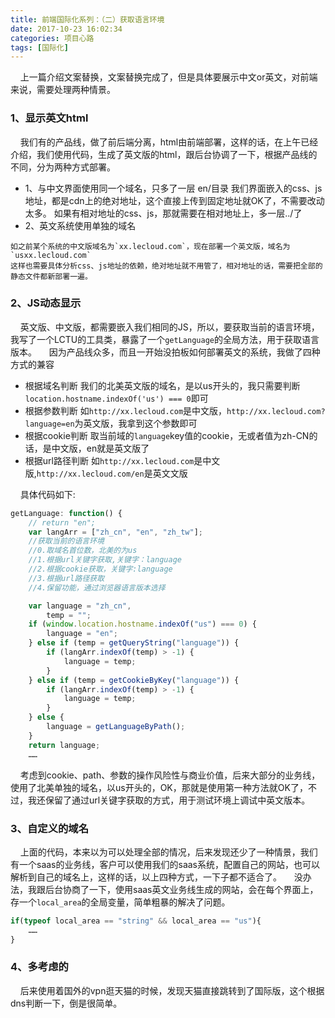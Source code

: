 ```yaml
---
title: 前端国际化系列：（二）获取语言环境
date: 2017-10-23 16:02:34
categories: 项目心路
tags: [国际化]
---
```

&nbsp;&nbsp;&nbsp;&nbsp;上一篇介绍文案替换，文案替换完成了，但是具体要展示中文or英文，对前端来说，需要处理两种情景。
### 1、显示英文html
&nbsp;&nbsp;&nbsp;&nbsp;我们有的产品线，做了前后端分离，html由前端部署，这样的话，在上午已经介绍，我们使用代码，生成了英文版的html，跟后台协调了一下，根据产品线的不同，分为两种方式部署。
* 1、与中文界面使用同一个域名，只多了一层 en/目录
	我们界面嵌入的css、js地址，都是cdn上的绝对地址，这个直接上传到固定地址就OK了，不需要改动太多。
	如果有相对地址的css、js，那就需要在相对地址上，多一层../了
* 2、英文系统使用单独的域名
<!--more-->
	如之前某个系统的中文版域名为`xx.lecloud.com`，现在部署一个英文版，域名为`usxx.lecloud.com`
	这样也需要具体分析css、js地址的依赖，绝对地址就不用管了，相对地址的话，需要把全部的静态文件都新部署一遍。

### 2、JS动态显示

&nbsp;&nbsp;&nbsp;&nbsp;英文版、中文版，都需要嵌入我们相同的JS，所以，要获取当前的语言环境，我写了一个LCTU的工具类，暴露了一个`getLanguage`的全局方法，用于获取语言版本。
&nbsp;&nbsp;&nbsp;&nbsp;因为产品线众多，而且一开始没拍板如何部署英文的系统，我做了四种方式的兼容
* 根据域名判断
	我们的北美英文版的域名，是以us开头的，我只需要判断`location.hostname.indexOf('us') === 0`即可
* 根据参数判断
	如`http://xx.lecloud.com`是中文版，`http://xx.lecloud.com?language=en`为英文版，我拿到这个参数即可
* 根据cookie判断
	取当前域的`language`key值的cookie，无或者值为zh-CN的话，是中文版，en就是英文版了
* 根据url路径判断
	如`http://xx.lecloud.com`是中文版,`http://xx.lecloud.com/en`是英文文版

&nbsp;&nbsp;&nbsp;&nbsp;具体代码如下:
``` javascript
getLanguage: function() {
	// return "en";
	var langArr = ["zh_cn", "en", "zh_tw"];
	//获取当前的语言环境
	//0.取域名首位数，北美的为us
	//1.根据url关键字获取,关键字：language
	//2.根据cookie获取，关键字:language
	//3.根据url路径获取
	//4.保留功能，通过浏览器语言版本选择

	var language = "zh_cn",
		temp = "";
	if (window.location.hostname.indexOf("us") === 0) {
		language = "en";
	} else if (temp = getQueryString("language")) {
		if (langArr.indexOf(temp) > -1) {
			language = temp;
		}
	} else if (temp = getCookieByKey("language")) {
		if (langArr.indexOf(temp) > -1) {
			language = temp;
		}
	} else {
		language = getLanguageByPath();
	}
	return language;
	……
```
&nbsp;&nbsp;&nbsp;&nbsp;考虑到cookie、path、参数的操作风险性与商业价值，后来大部分的业务线，使用了北美单独的域名，以us开头的，OK，那就是使用第一种方法就OK了，不过，我还保留了通过url关键字获取的方式，用于测试环境上调试中英文版本。

### 3、自定义的域名
&nbsp;&nbsp;&nbsp;&nbsp;上面的代码，本来以为可以处理全部的情况，后来发现还少了一种情景，我们有一个saas的业务线，客户可以使用我们的saas系统，配置自己的网站，也可以解析到自己的域名上，这样的话，以上四种方式，一下子都不适合了。
&nbsp;&nbsp;&nbsp;&nbsp;没办法，我跟后台协商了一下，使用saas英文业务线生成的网站，会在每个界面上，存一个`local_area`的全局变量，简单粗暴的解决了问题。
``` javascript 
if(typeof local_area == "string" && local_area == "us"){
	……
}
```

### 4、多考虑的
&nbsp;&nbsp;&nbsp;&nbsp;后来使用着国外的vpn逛天猫的时候，发现天猫直接跳转到了国际版，这个根据dns判断一下，倒是很简单。

